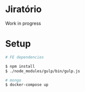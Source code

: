 # Jiratório

Work in progress

# Setup

```bash
# FE dependencies

$ npm install
$ ./node_modules/gulp/bin/gulp.js

# mongo
$ docker-compose up
```